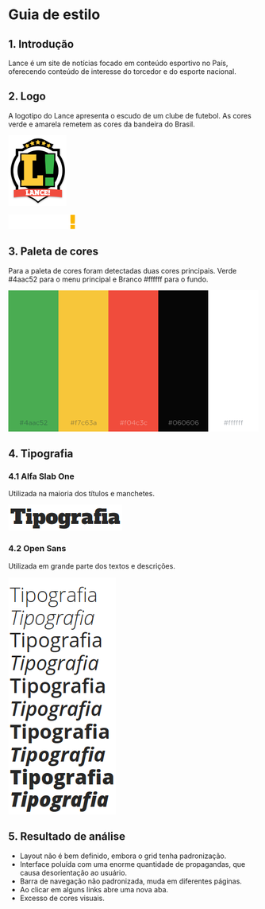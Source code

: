 # Guia de estilo

## 1. Introdução 

Lance é um site de notícias focado em conteúdo esportivo no País, oferecendo conteúdo de interesse do torcedor e do esporte nacional. 

## 2. Logo

A logotipo do Lance apresenta o escudo de um clube de futebol. As cores verde e amarela remetem as cores da bandeira do Brasil.

![logo](../favicon.png)

![logo-horiz](../img/lance_icon_horizontal.png)

## 3. Paleta de cores

Para a paleta de cores foram detectadas duas cores principais. Verde #4aac52 para o menu principal e Branco #ffffff para o fundo.

![paleta](../img/paleta-cores.png)

## 4. Tipografia

### 4.1 Alfa Slab One

Utilizada na maioria dos títulos e manchetes.

![alfaslab](../img/alfa.png)

### 4.2 Open Sans

Utilizada em grande parte dos textos e descrições.

![opensans](../img/open.png)

## 5. Resultado de análise

- Layout não é bem definido, embora o grid tenha padronização.
- Interface poluída com uma enorme quantidade de propagandas, que causa desorientação ao usuário.
- Barra de navegação não padronizada, muda em diferentes páginas.
- Ao clicar em alguns links abre uma nova aba.
- Excesso de cores visuais.

